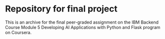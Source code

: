 # Repository for final project
This is an archive for the final peer-graded assignment on the IBM Backend Course Module 5 Developing AI Applications with Python and Flask program on Coursera.
